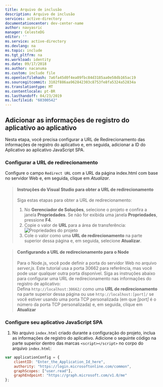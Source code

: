 ```yaml
---
title: Arquivo de inclusão
description: Arquivo de inclusão
services: active-directory
documentationcenter: dev-center-name
author: navyasric
manager: CelesteDG
editor: ''
ms.service: active-directory
ms.devlang: na
ms.topic: include
ms.tgt_pltfrm: na
ms.workload: identity
ms.date: 09/17/2018
ms.author: nacanuma
ms.custom: include file
ms.openlocfilehash: 7a6fa45d0f4ea09fbc84d3185aa0e58db165ac19
ms.sourcegitcommit: 3102f886aa962842303c8753fe8fa5324a52834a
ms.translationtype: MT
ms.contentlocale: pt-BR
ms.lasthandoff: 04/23/2019
ms.locfileid: "60300542"
---
```

## <a name="add-the-applications-registration-information-to-your-app"></a>Adicionar as informações de registro do aplicativo ao aplicativo

Nesta etapa, você precisa configurar a URL de Redirecionamento das informações de registro do aplicativo e, em seguida, adicionar a ID do Aplicativo ao aplicativo JavaScript SPA.

### <a name="configure-redirect-url"></a>Configurar a URL de redirecionamento

Configure o campo `Redirect URL` com a URL da página index.html com base no servidor Web e, em seguida, clique em *Atualizar*.

> #### <a name="visual-studio-instructions-for-obtaining-the-redirect-url"></a>Instruções do Visual Studio para obter a URL de redirecionamento
> Siga estas etapas para obter a URL de redirecionamento:
> 1. No **Gerenciador de Soluções**, selecione o projeto e confira a janela **Propriedades**. Se não for exibida uma janela **Propriedades**, pressione **F4**.
> 2. Copie o valor de **URL** para a área de transferência:<br/> ![Propriedades do projeto](media/active-directory-develop-guidedsetup-javascriptspa-configure/vs-project-properties-screenshot.png)<br />
> 3. Cole o valor como uma **URL de redirecionamento** na parte superior dessa página e, em seguida, selecione **Atualizar**.

<p>

> #### <a name="setting-redirect-url-for-node"></a>Configurando a URL de redirecionamento para o Node
> Para o Node.js, você pode definir a porta do servidor Web no arquivo *server.js*. Este tutorial usa a porta 30662 para referência, mas você pode usar qualquer outra porta disponível. Siga as instruções abaixo para configurar uma URL de redirecionamento nas informações do registro de aplicativo:<br/>
> Defina `http://localhost:30662/` como uma **URL de redirecionamento** na parte superior dessa página ou use `http://localhost:[port]/` se você estiver usando uma porta TCP personalizada (em que *[port]* é o número da porta TCP personalizada) e, em seguida, clique em **Atualizar**

### <a name="configure-your-javascript-spa-application"></a>Configure seu aplicativo JavaScript SPA

1. No arquivo `index.html` criado durante a configuração do projeto, inclua as informações de registro do aplicativo. Adicione o seguinte código na parte superior dentro das marcas `<script></script>` no corpo do arquivo `index.html`:

```javascript
var applicationConfig = {
    clientID: "Enter_the_Application_Id_here",
    authority: "https://login.microsoftonline.com/common",
    graphScopes: ["user.read"],
    graphEndpoint: "https://graph.microsoft.com/v1.0/me"
};
```
